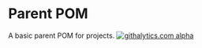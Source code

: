 Parent POM
==========

  A basic parent POM for projects.
  [![githalytics.com alpha](https://cruel-carlota.pagodabox.com/935b0c382e997acdf56ac8f5b93eabc9 "githalytics.com")](http://githalytics.com/ctrimble/parent-pom)
